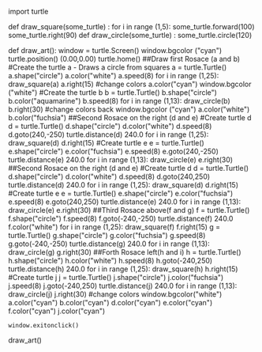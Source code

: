 import turtle

def draw_square(some_turtle) :
    for i in range (1,5):
        some_turtle.forward(100)
        some_turtle.right(90)
def draw_circle(some_turtle) :
        some_turtle.circle(120)

def draw_art():
    window = turtle.Screen()
    window.bgcolor ("cyan")
    turtle.position()
    (0.00,0.00)
    turtle.home()
    ##Draw first Rosace (a and b)
    #Create the turtle a - Draws a circle from squares
    a = turtle.Turtle()
    a.shape("circle")
    a.color("white")
    a.speed(8)
    for i in range (1,25):
        draw_square(a)
        a.right(15)
    #change colors
    a.color("cyan")
    window.bgcolor ("white")
    #Create the turtle b
    b = turtle.Turtle()
    b.shape("circle")
    b.color("aquamarine")
    b.speed(8)
    for i in range (1,13):
        draw_circle(b)
        b.right(30)
    #change colors back
    window.bgcolor ("cyan")
    a.color("white")
    b.color("fuchsia")
    ##Second Rosace on the right (d and e)
    #Create turtle d
    d = turtle.Turtle()
    d.shape("circle")
    d.color("white")
    d.speed(8)
    d.goto(240,-250)
    turtle.distance(d)
    240.0
    for i in range (1,25):
        draw_square(d)
        d.right(15)
    #Create turtle e
    e = turtle.Turtle()
    e.shape("circle")
    e.color("fuchsia")
    e.speed(8)
    e.goto(240,-250)
    turtle.distance(e)
    240.0
    for i in range (1,13):
        draw_circle(e)
        e.right(30)
    ##Second Rosace on the right (d and e)
    #Create turtle d
    d = turtle.Turtle()
    d.shape("circle")
    d.color("white")
    d.speed(8)
    d.goto(240,250)
    turtle.distance(d)
    240.0
    for i in range (1,25):
        draw_square(d)
        d.right(15)
    #Create turtle e
    e = turtle.Turtle()
    e.shape("circle")
    e.color("fuchsia")
    e.speed(8)
    e.goto(240,250)
    turtle.distance(e)
    240.0
    for i in range (1,13):
        draw_circle(e)
        e.right(30)
    ##Third Rosace above(f and g)
    f = turtle.Turtle()
    f.shape("circle")
    f.speed(8)
    f.goto(-240,-250)
    turtle.distance(f)
    240.0
    f.color("white")
    for i in range (1,25):
        draw_square(f)
        f.right(15)
    g = turtle.Turtle()
    g.shape("circle")
    g.color("fuchsia")
    g.speed(8)
    g.goto(-240,-250)
    turtle.distance(g)
    240.0
    for i in range (1,13):
        draw_circle(g)
        g.right(30)
    ##Forth Rosace left(h and i)
    h = turtle.Turtle()
    h.shape("circle")
    h.color("white")
    h.speed(8)
    h.goto(-240,250)
    turtle.distance(h)
    240.0
    for i in range (1,25):
        draw_square(h)
        h.right(15)
    #Create turtle j
    j = turtle.Turtle()
    j.shape("circle")
    j.color("fuchsia")
    j.speed(8)
    j.goto(-240,250)
    turtle.distance(j)
    240.0
    for i in range (1,13):
        draw_circle(j)
        j.right(30)
    #change colors
    window.bgcolor("white")
    a.color("cyan")
    b.color("cyan")
    d.color("cyan")
    e.color("cyan")
    f.color("cyan")
    j.color("cyan")
    
    window.exitonclick()

draw_art()
